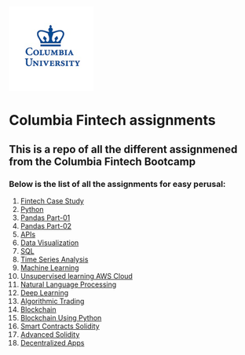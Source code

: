 ![Fintech logo](images/columbia-university.gif)

# Columbia Fintech assignments

## This is a repo of all the different assignmened from the Columbia Fintech Bootcamp
### Below is the list of all the assignments for easy perusal:
1. [Fintech Case Study](https://github.com/manchester9/fintech/tree/master/01-fintech_case_study)
2. [Python](https://github.com/manchester9/fintech/tree/master/02-python) 
3. [Pandas Part-01](https://github.com/manchester9/fintech/tree/master/03-pandas_part_01)
4. [Pandas Part-02]()
5. [APIs](https://github.com/manchester9/fintech/tree/master/05-apis)
6. [Data Visualization](https://github.com/manchester9/fintech/tree/master/06-data_visualization)
7. [SQL](https://github.com/manchester9/fintech/tree/master/07-sql)
8. [Time Series Analysis](https://github.com/manchester9/fintech/tree/master/08-time_series_analysis)
9. [Machine Learning](https://github.com/manchester9/fintech/tree/master/09-machine_learning) 
10. [Unsupervised learning AWS Cloud](https://github.com/manchester9/fintech/tree/master/10-api_infrastructure)
11. [Natural Language Processing](https://github.com/manchester9/fintech/tree/master/11-natural_language_processing)
12. [Deep Learning](https://github.com/manchester9/fintech/tree/master/12-deep_learning) 
13. [Algorithmic Trading]() 
14. [Blockchain]()
15. [Blockchain Using Python]()
16. [Smart Contracts Solidity]()
17. [Advanced Solidity]()
18. [Decentralized Apps]()
